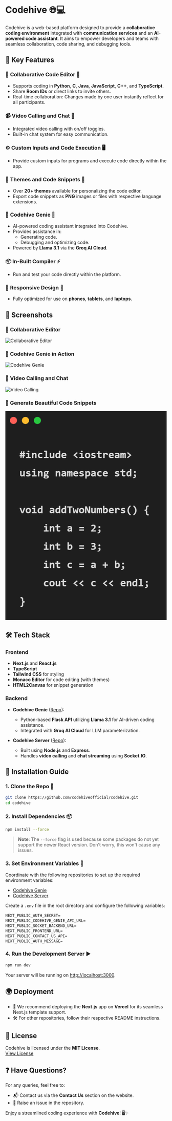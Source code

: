 # Codehive 🌐💻  

Codehive is a web-based platform designed to provide a **collaborative coding environment** integrated with **communication services** and an **AI-powered code assistant**. It aims to empower developers and teams with seamless collaboration, code sharing, and debugging tools.  

## 🌟 **Key Features**  

### 🔗 **Collaborative Code Editor** 📝  
- Supports coding in **Python**, **C**, **Java**, **JavaScript**, **C++**, and **TypeScript**.  
- Share **Room IDs** or direct links to invite others.  
- Real-time collaboration: Changes made by one user instantly reflect for all participants.  

### 📹 **Video Calling and Chat** 💬  
- Integrated video calling with on/off toggles.  
- Built-in chat system for easy communication.  

### ⚙️ **Custom Inputs and Code Execution** 🖥️  
- Provide custom inputs for programs and execute code directly within the app.  

### 🎨 **Themes and Code Snippets** 🌈  
- Over **20+ themes** available for personalizing the code editor.  
- Export code snippets as **PNG** images or files with respective language extensions.  

### 🤖 **Codehive Genie** 🧞  
- AI-powered coding assistant integrated into Codehive.  
- Provides assistance in:  
  - Generating code.  
  - Debugging and optimizing code.  
- Powered by **Llama 3.1** via the **Groq AI Cloud**.  

### 📦 **In-Built Compiler** ⚡  
- Run and test your code directly within the platform.  

### 📱 **Responsive Design** 📱  
- Fully optimized for use on **phones**, **tablets**, and **laptops**.  

## 📸 Screenshots  

### 🌟 Collaborative Editor  
![Collaborative Editor](https://github.com/codehiveofficial/codehive/blob/main/public/img2.png?raw=true)  

### 🌟 Codehive Genie in Action  
![Codehive Genie](https://github.com/codehiveofficial/codehive/blob/main/public/img3.png?raw=true)

### 🌟 Video Calling and Chat  
![Video Calling](https://github.com/codehiveofficial/codehive/blob/main/public/Screenshot%202024-12-01%20015641.png)  

### 🌟 Generate Beautiful Code Snippets
![Code Snippets](https://github.com/codehiveofficial/codehive/blob/main/public/codehive_snippet%20(4).png)  


## 🛠️ **Tech Stack**  

### Frontend  
- **Next.js** and **React.js**  
- **TypeScript**  
- **Tailwind CSS** for styling  
- **Monaco Editor** for code editing (with themes)  
- **HTML2Canvas** for snippet generation  

### Backend  
- **Codehive Genie** ([Repo](https://github.com/codehiveofficial/codehive-genie)):  
  - Python-based **Flask API** utilizing **Llama 3.1** for AI-driven coding assistance.  
  - Integrated with **Groq AI Cloud** for LLM parameterization.  

- **Codehive Server** ([Repo](https://github.com/codehiveofficial/codehive-server)):  
  - Built using **Node.js** and **Express**.  
  - Handles **video calling** and **chat streaming** using **Socket.IO**.  


## 🚀 **Installation Guide**  

### 1. **Clone the Repo** 🔗  
```bash  
git clone https://github.com/codehiveofficial/codehive.git  
cd codehive  
```  

### 2. **Install Dependencies** 📦  
```bash  
npm install --force  
```  
> **Note**: The `--force` flag is used because some packages do not yet support the newer React version. Don't worry, this won't cause any issues.  

### 3. **Set Environment Variables** 🔧  
Coordinate with the following repositories to set up the required environment variables:  
- [Codehive Genie](https://github.com/codehiveofficial/codehive-genie)  
- [Codehive Server](https://github.com/codehiveofficial/codehive-server)  

Create a `.env` file in the root directory and configure the following variables:  
```env  
NEXT_PUBLIC_AUTH_SECRET= 
NEXT_PUBLIC_CODEHIVE_GENIE_API_URL= 
NEXT_PUBLIC_SOCKET_BACKEND_URL= 
NEXT_PUBLIC_FRONTEND_URL= 
NEXT_PUBLIC_CONTACT_US_API= 
NEXT_PUBLIC_AUTH_MESSAGE=  
```  

### 4. **Run the Development Server** ▶️  
```bash  
npm run dev  
```  
Your server will be running on [http://localhost:3000](http://localhost:3000).  


## 🌍 **Deployment**  
- 🚀 We recommend deploying the **Next.js** app on **Vercel** for its seamless Next.js template support.  
- 🛠️ For other repositories, follow their respective README instructions.  


## 📜 **License**  
Codehive is licensed under the **MIT License**.  
[View License](https://github.com/codehiveofficial/codehive/blob/main/LICENSE)  


## ❓ **Have Questions?**  
For any queries, feel free to:  
- 📬 Contact us via the **Contact Us** section on the website.  
- 🚀 Raise an issue in the repository.  

Enjoy a streamlined coding experience with **Codehive**! 🖥️✨  

